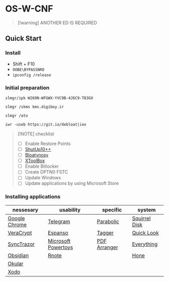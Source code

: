 # OS-W-CNF

>[!warning] ANOTHER ED IS REQUIRED

## Quick Start 

### Install

- Shift + F10
- `OOBE\BYPASSNRO`
- `ipconfig /release`

### Initial preparation

```
slmgr/ipk W269N-WFGWX-YVC9B-4J6C9-T83GX
```
```
slmgr /skms kms.digiboy.ir
```
```
slmgr /ato
```
```
iwr -useb https://git.io/debloat|iex
```

> [!NOTE] checklist
> - [ ] Enable Restore Points
> - [ ] [ShutUp10++](https://www.oo-software.com/en/shutup10)
> - [ ] [Bloatynosy](https://github.com/builtbybel/BloatynosyAI/releases/tag/1.5.0)
> - [ ] [XToolBox](https://github.com/xemulat/XToolbox/releases/latest)
> - [ ] Enable Bitlocker
> - [ ] Create DPTN0 FSTC
> - [ ] Update Windows
> - [ ] Update applications by using Microsoft Store

### Installing applications

| nessesary                                                     | usability                                                                                                      | specific                                                            | system                                                               |
| ------------------------------------------------------------- | -------------------------------------------------------------------------------------------------------------- | ------------------------------------------------------------------- | -------------------------------------------------------------------- |
| [Google Chrome](https://www.google.com/chrome/)               | [Telegram](https://desktop.telegram.org/)                                                                      | [Parabolic](https://github.com/NickvisionApps/Parabolic/releases)   | [Squirrel Disk](https://github.com/adileo/squirreldisk/releases)     |
| [VeraCrypt](https://veracrypt.eu/en/Downloads.html)           | [Espanso](https://github.com/federico-terzi/espanso/releases/download/v2.1.8/Espanso-Win-Installer-x86_64.exe) | [Tagger](https://github.com/NickvisionApps/Tagger/releases)         | [Quick Look](https://github.com/QL-Win/QuickLook/releases/latest)    |
| [SyncTrazor](https://github.com/canton7/SyncTrayzor/releases) | [Microsoft Powertoys](https://apps.microsoft.com/detail/XP89DCGQ3K6VLD?hl=en-au&gl=US)                         | [PDF Arranger](https://github.com/pdfarranger/pdfarranger/releases) | [Everything](https://www.voidtools.com/downloads/)                   |
| [Obsidian](https://obsidian.md/download)                      | [Rnote](https://github.com/flxzt/rnote/)                                                                       |                                                                     | [Hone](https://www.mediafire.com/file/xdwb4zutkgd31tq/Hone.zip/file) |
| [Okular](https://apps.microsoft.com/detail/9n41msq1wnm8)      |                                                                                                                |                                                                     |                                                                      |
| [Xodo](https://apps.microsoft.com/detail/9wzdncrdjxp4)        |                                                                                                                |                                                                     |                                                                      |
